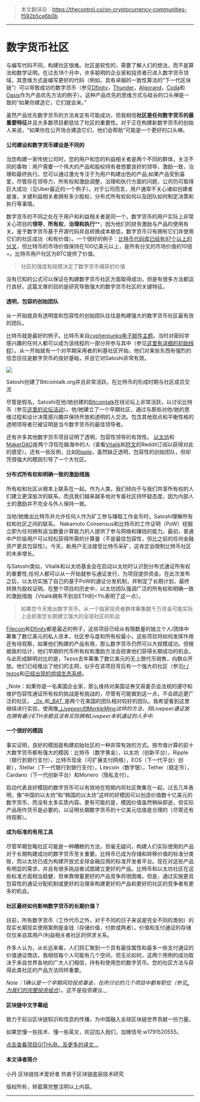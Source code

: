 
> 本文翻译自：https://thecontrol.co/on-cryptocurrency-communities-f592b5ce6b0b

------------------------

# 数字货币社区

与编写代码不同，构建社区很难。社区是软性的，需要了解人们的想法，而不是算法和数学证明。在过去18个月中，许多聪明的企业家和投资者已进入数字货币领域，其思维方式是编写更好的代码（例如，具有卓越的一致性算法的“下一代区块链”）可以导致成功的数字货币（参见[Dfinity][ 1]，[Thunder][2]，[Algorand][3]，[Coda][4]和[Oasis][5]作为产品优先方法的例子）。这种产品优先的思维方式与硅谷的口头禅是一致的“如果你建造它，它们就会来。”

虽然产品优先数字货币的方法肯定有可能成功，但我相信**社区是任何数字货币的最重要特征**并且大多数项目都低估了社区的重要性。对于正在构建新数字货币的创始人来说，“如果你在公开场合建造它们，他们会帮助”可能是一个更好的口头禅。

#### 公司建设和数字货币建设是不同的

当您构建一家传统公司时，您的用户和您的利益相关者是两个不同的群体，关注不同的事物：用户需要一个伟大的产品和股权持有者想要良好的领导，激励一致，治理和最终执行。您可以通过激光专注于为用户构建出色的产品;如果产品受到喜爱，尽管存在领导力，所有权和激励调整，治理和执行方面的问题，公司仍可取得巨大成功（见Uber最近的一个例子）。对于公司而言，用户通常不关心诸如创建者是谁，关键利益相关者拥有多少股权，分布式所有权如何以及团队如何制定决策和执行等事情。

数字货币的不同之处在于用户和利益相关者是同一个。数字货币的用户实际上非常关心项目的**领导**，**所有权**，**治理和执行****，因为他们的财务激励与产品的使用有关。鉴于数字货币基于开源代码并且转换成本极低，数字货币只有拥有它们并使用它们的社区成功（和有价值）。一个很好的例子：[比特币代码库已经有97个以上的分叉][6]，但比特币的市场价值保持在100亿美元以上，是所有分叉的市场价值的10倍+。比特币用户社区为BTC提供了价值。

> 社区的强度和规模决定了数字货币捕获的价值

没有已知的公式可以保证在构建数字货币社区方面取得成功，但是有很多方法都运行良好。这篇文章的目的是研究导致强大的数字货币社区的关键特征。

#### 透明，​​包容的创始团队

从一开始就具有透明度和包容性的创始团队往往是构建强大的数字货币社区最有效的团队。

比特币就是最好的例子。比特币来自[cypherpunks电子邮件主题][7]。当时对密码学感兴趣的任何人都可以成为该线程的一部分并参与其中（参见[这里有详细的初始线程][8]）。从一开始就有一个对早期采用者的利基社区开始，他们对某些东西有强烈的信念往往是数字货币的良好基础，并且它对Satoshi非常有效。

![][11]

Satoshi创建了Bitcointalk.org并且非常活跃，在比特币的形成时期与社区成员交流

尽管是假名，Satoshi在他/她创建的[Bitcointalk][12]在线论坛上非常活跃，以讨论比特币（参见[这里的论坛活动][13]）。他/她建立了一个早期社区，通过与那些对他/她的思维过程和设计决策感兴趣并保持开放和透明的人交流。包含其他观点和平衡性格的透明领导者已被证明是当今数字货币的最佳领导者。

还有许多其他数字货币项目证明了透明，包容性领导的有效性。 [以太坊][14]和[MakerDAO][15]是两个浮现在脑海中的人（查看[Vitalik][16]和[符文][17]的Reddit订阅以获得对此的感受）。还有一些反例，比如[Ripple][18]，虽然缺乏透明，包容性的创始团队，但却凭借强大的模因引导了一个大社区。

#### 分布式所有权和明确一致的激励措施

所有权和社区从根本上联系在一起。作为人类，我们倾向于与我们共享所有权的人们建立更深层次的联系。而且我们越来越多地对专属社区持怀疑态度，因为内部人士的激励并不完全与外人保持一致。

当他/她推出比特币并允许任何人作为矿工参与赚取工作金币时，Satoshi理解所有权和社区之间的联系。 Nakamoto Consensus和比特币的工作证明（PoW）挖掘立即为任何拥有适当数量计算能力的人提供了参与网络和赚钱的能力。最初，普通中产阶级用户可以轻松获得所需的计算量（不是最佳包容性，但比之前的任何金融资产更具包容性）。今天，新用户无法接受比特币采矿，这肯定会限制比特币社区的未来增长。

与Satoshi类似，Vitalik和以太坊基金会在启动以太坊时认识到分布式通证所有权的重要性;任何人都可以从一开始就参与通证发行，为项目提供资金。在此次发布之后，以太坊实施了自己的基于PoW的通证分发机制，并制定了长期计划，最终转换为股权证明。在整个项目的历史中，以太坊团队强调广泛的所有权和明确一致的激励措施（Vitalik拥有不到总ETH的&lt;1％表明了这一点）。

> 如果您今天推出数字货币，从一个独家投资者群体筹集数千万资金可能实际上会损害您长期建立强大的全球社区的机会

[Filecoin][19]和[Dfinity][1]都是最近的例子，这些项目已经从有限数量的独立个人/团体中筹集了数亿美元的私人资本，社区参与度和所有权最小。这些项目将如何发挥作用还有待观察，如果他们构建的产品有用，那么数字货币仍然可以大规模成功。但根据我的估计，他们早期的代币所有权和激励方法会损害他们获得长期成功的机会。与此形成鲜明对比的是，Tezos去年筹集了数亿美元的无上限代币销售，向群众开放。他们已经推出了他们的主网，似乎在该项目背后有一个强大的社区（参见[r / tezos][20]和[已经出现的烘焙生态系统][21]。

_Note：如果你是一名美国企业家，那么维持对美国证券交易委员会法规的遵守和维护包容性通证所有权的挑战是有挑战的，尽管有可能做到这一点，不会疏远更广泛的社区。 [__0x_][22]_和[__BAT_][23]_是两个在美国的团队相对较好的团队。我希望看到这里继续进行实验，使用像[__Livepeer的MerkleMine_][24]_这样的方法，将Livepeer通证放在拥有最小ETH余额且没有实际拥有Livepeer本机通证的人手中._

#### 一个很好的模因

事实证明，良好的模因是构建初始社区的一种非常有效的方式。按市值计算的前十大数字货币都有强大的模因：比特币（数字黄金），以太坊（创新平台），Ripple（银行到银行支付），比特币现金（可扩展支付网络），EOS（下一代平台）创新），Stellar（下一代银行到银行支付），Litecoin（数字银），Tether（稳定币），Cardano（下一代创新平台）和Monero（隐私支付）。

启动代表良好模因的数字货币可以有效地在短期内将社区聚集在一起。过去几年表明，像“中国的以太坊”和“韩国的以太坊”这样的好模因可以创造价值数十亿美元的数字货币，而没有太多实质内容。更有可能的是，模因价值虽然稍纵即逝，但实际产品用作货币是必要的，以证明长期数字货币的十亿美元估值是合理的（尽管还有待观察）。

#### **成为标准的有用工具**

尽管早期忽略社区可能是一种糟糕的方法，但毫无疑问，构建人们实际使用的产品对于长期构建成功的数字货币至关重要。比特币已成为存储和转移价值的标准分类账，而以太坊已成为构建开放式全球金融应用的标准开发者平台。现在对这些产品有明显的需求，并且有很多挑战者试图建立更好的产品。比特币和以太坊社区在这些标准方面相当稳健，但单靠增量更好的产品竞争将很困难。但是，通过实施更具包容性的通证分配机制或更好的治理来构建更好的产品和更好的社区的竞争者有更多的机会。

#### 社区最终如何影响数字货币的长期价值？

目前，所有数字货币（工作代币之外，对于不同的日子来说是完全不同的类别）的现实长期现实使用案例是金钱（存储价值，付款或两者）。价值和支付通证的存储仅仅来自其用户/利益相关者社区的供求关系。

许多人认为，从长远来看，人们将汇聚到一个具有最佳属性和最多一些支付通证的价值通证商店。我相信每个人可能有几个空间，但无论如何，这两个用例的成功取决于来自世界各地的广大人们相信，持有和使用您的数字货币。您的社区方法与获得此类社区的产品方法同样重要。

_Note：1确认是一个早期风险投资基金，在所讨论的几个项目中都有职位（参见[__为我们的完整投资组合_][25]_）。这不是投资建议._

[1]: https://dfinity.org/
[2]: https://www.thundercore.com/
[3]: https://www.algorand.com/
[4]: https://codaprotocol.com/
[5]: https://www.oasislabs.com/
[6]: https://forkdrop.io/how-many-bitcoin-forks-are-there
[7]: https://satoshi.nakamotoinstitute.org/emails/cryptography/1/#selection-29.12-31.16
[8]: https://satoshi.nakamotoinstitute.org/emails/cryptography/
[9]: https://cdn-images-1.medium.com/freeze/max/75/1*HMO4fREx64ctxG3io2q7GQ.png?q=20
[10]: https://thecontrol.co/undefined
[11]: https://cdn-images-1.medium.com/max/1500/1*HMO4fREx64ctxG3io2q7GQ.png
[12]: https://bitcointalk.org/
[13]: https://satoshi.nakamotoinstitute.org/posts/
[14]: https://ethereum.org/
[15]: https://makerdao.com/
[16]: https://www.reddit.com/user/vbuterin/
[17]: https://www.reddit.com/user/Rune4444
[18]: https://ripple.com/
[19]: https://filecoin.io/
[20]: https://www.reddit.com/r/tezos
[21]: https://mytezosbaker.com/
[22]: https://0xproject.com/
[23]: https://basicattentiontoken.org/
[24]: https://forum.livepeer.org/t/introducing-the-merklemine/204
[25]: https://www.1confirmation.com/



#### 区块链中文字幕组

致力于前沿区块链知识和信息的传播，为中国融入全球区块链世界贡献一份力量。

如果您懂一些技术、懂一些英文，欢迎加入我们，加微信号:w1791520555。

[点击查看项目GITHUB，及更多的译文...](https://github.com/BlockchainTranslator/EOS)

#### 本文译者简介

小丹 区块链技术爱好者  热衷于区块链底层技术研究

版权所有，转载需完整注明以上内容。

----------------------------------------------------
